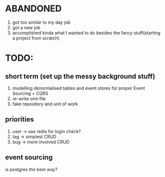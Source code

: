 # ABANDONED
1. got too similar to my day job
2. got a new job
3. accomplished kinda what I wanted to do besides the fancy stuff(starting a project from scratch)


# TODO:
## short term (set up the messy background stuff)
1. modelling denormalised tables and event stores for proper Event Sourcing + CQRS
2. re-write orm file
3. fake repository and unit of work


## priorities
1. user -> use redis for login check?
2. tag -> simplest CRUD
3. bug -> more involved CRUD


## event sourcing
is postgres the best way?

